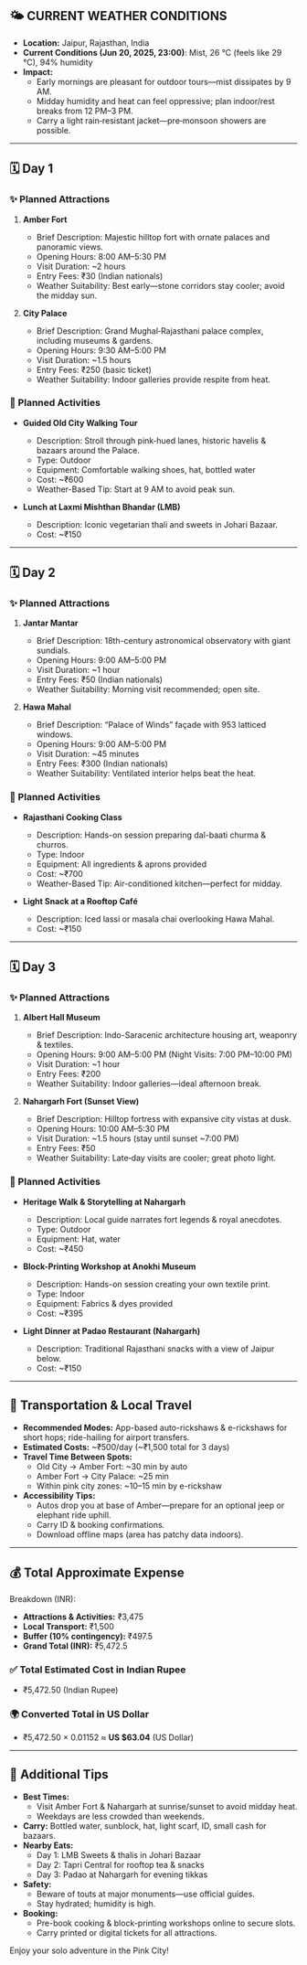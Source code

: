 ## 🌤️ CURRENT WEATHER CONDITIONS
- **Location:** Jaipur, Rajasthan, India  
- **Current Conditions (Jun 20, 2025, 23:00)**: Mist, 26 °C (feels like 29 °C), 94% humidity  
- **Impact:**  
  - Early mornings are pleasant for outdoor tours—mist dissipates by 9 AM.  
  - Midday humidity and heat can feel oppressive; plan indoor/rest breaks from 12 PM–3 PM.  
  - Carry a light rain‐resistant jacket—pre‐monsoon showers are possible.

----

## 🗓️ Day 1

### ✨ Planned Attractions
1. **Amber Fort**  
   - Brief Description: Majestic hilltop fort with ornate palaces and panoramic views.  
   - Opening Hours: 8:00 AM–5:30 PM  
   - Visit Duration: ~2 hours  
   - Entry Fees: ₹30 (Indian nationals)  
   - Weather Suitability: Best early—stone corridors stay cooler; avoid the midday sun.

2. **City Palace**  
   - Brief Description: Grand Mughal‐Rajasthani palace complex, including museums & gardens.  
   - Opening Hours: 9:30 AM–5:00 PM  
   - Visit Duration: ~1.5 hours  
   - Entry Fees: ₹250 (basic ticket)  
   - Weather Suitability: Indoor galleries provide respite from heat.

### 🎯 Planned Activities
- **Guided Old City Walking Tour**  
  - Description: Stroll through pink‐hued lanes, historic havelis & bazaars around the Palace.  
  - Type: Outdoor  
  - Equipment: Comfortable walking shoes, hat, bottled water  
  - Cost: ~₹600  
  - Weather-Based Tip: Start at 9 AM to avoid peak sun.

- **Lunch at Laxmi Mishthan Bhandar (LMB)**  
  - Description: Iconic vegetarian thali and sweets in Johari Bazaar.  
  - Cost: ~₹150  

---

## 🗓️ Day 2

### ✨ Planned Attractions
1. **Jantar Mantar**  
   - Brief Description: 18th-century astronomical observatory with giant sundials.  
   - Opening Hours: 9:00 AM–5:00 PM  
   - Visit Duration: ~1 hour  
   - Entry Fees: ₹50 (Indian nationals)  
   - Weather Suitability: Morning visit recommended; open site.

2. **Hawa Mahal**  
   - Brief Description: “Palace of Winds” façade with 953 latticed windows.  
   - Opening Hours: 9:00 AM–5:00 PM  
   - Visit Duration: ~45 minutes  
   - Entry Fees: ₹300 (Indian nationals)  
   - Weather Suitability: Ventilated interior helps beat the heat.

### 🎯 Planned Activities
- **Rajasthani Cooking Class**  
  - Description: Hands-on session preparing dal-baati churma & churros.  
  - Type: Indoor  
  - Equipment: All ingredients & aprons provided  
  - Cost: ~₹700  
  - Weather-Based Tip: Air-conditioned kitchen—perfect for midday.

- **Light Snack at a Rooftop Café**  
  - Description: Iced lassi or masala chai overlooking Hawa Mahal.  
  - Cost: ~₹150  

---

## 🗓️ Day 3

### ✨ Planned Attractions
1. **Albert Hall Museum**  
   - Brief Description: Indo-Saracenic architecture housing art, weaponry & textiles.  
   - Opening Hours: 9:00 AM–5:00 PM (Night Visits: 7:00 PM–10:00 PM)  
   - Visit Duration: ~1 hour  
   - Entry Fees: ₹200  
   - Weather Suitability: Indoor galleries—ideal afternoon break.

2. **Nahargarh Fort (Sunset View)**  
   - Brief Description: Hilltop fortress with expansive city vistas at dusk.  
   - Opening Hours: 10:00 AM–5:30 PM  
   - Visit Duration: ~1.5 hours (stay until sunset ~7:00 PM)  
   - Entry Fees: ₹50  
   - Weather Suitability: Late‐day visits are cooler; great photo light.

### 🎯 Planned Activities
- **Heritage Walk & Storytelling at Nahargarh**  
  - Description: Local guide narrates fort legends & royal anecdotes.  
  - Type: Outdoor  
  - Equipment: Hat, water  
  - Cost: ~₹450  

- **Block-Printing Workshop at Anokhi Museum**  
  - Description: Hands-on session creating your own textile print.  
  - Type: Indoor  
  - Equipment: Fabrics & dyes provided  
  - Cost: ~₹395  

- **Light Dinner at Padao Restaurant (Nahargarh)**  
  - Description: Traditional Rajasthani snacks with a view of Jaipur below.  
  - Cost: ~₹150  

---

## 🚗 Transportation & Local Travel
- **Recommended Modes:** App-based auto-rickshaws & e-rickshaws for short hops; ride-hailing for airport transfers.  
- **Estimated Costs:** ~₹500/day (~₹1,500 total for 3 days)  
- **Travel Time Between Spots:**  
  - Old City → Amber Fort: ~30 min by auto  
  - Amber Fort → City Palace: ~25 min  
  - Within pink city zones: ~10–15 min by e-rickshaw  
- **Accessibility Tips:**  
  - Autos drop you at base of Amber—prepare for an optional jeep or elephant ride uphill.  
  - Carry ID & booking confirmations.  
  - Download offline maps (area has patchy data indoors).

---

## 💰 Total Approximate Expense

Breakdown (INR):  
- **Attractions & Activities:** ₹3,475  
- **Local Transport:** ₹1,500  
- **Buffer (10% contingency):** ₹497.5  
- **Grand Total (INR):** ₹5,472.5  

### ✅ Total Estimated Cost in Indian Rupee  
- ₹5,472.50 (Indian Rupee)

### 🌍 Converted Total in US Dollar  
- ₹5,472.50 × 0.01152 ≈ **US $63.04** (US Dollar)

---

## 🎒 Additional Tips
- **Best Times:**  
  - Visit Amber Fort & Nahargarh at sunrise/sunset to avoid midday heat.  
  - Weekdays are less crowded than weekends.  
- **Carry:** Bottled water, sunblock, hat, light scarf, ID, small cash for bazaars.  
- **Nearby Eats:**  
  - Day 1: LMB Sweets & thalis in Johari Bazaar  
  - Day 2: Tapri Central for rooftop tea & snacks  
  - Day 3: Padao at Nahargarh for evening tikkas  
- **Safety:**  
  - Beware of touts at major monuments—use official guides.  
  - Stay hydrated; humidity is high.  
- **Booking:**  
  - Pre-book cooking & block-printing workshops online to secure slots.  
  - Carry printed or digital tickets for all attractions.

Enjoy your solo adventure in the Pink City!